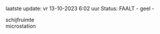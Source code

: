 laatste update: 
vr 13-10-2023  6:02   uur 
Status: FAALT - geel - 
<div class="service R">schijfruimte</div><div class="service R">microstation</div>
